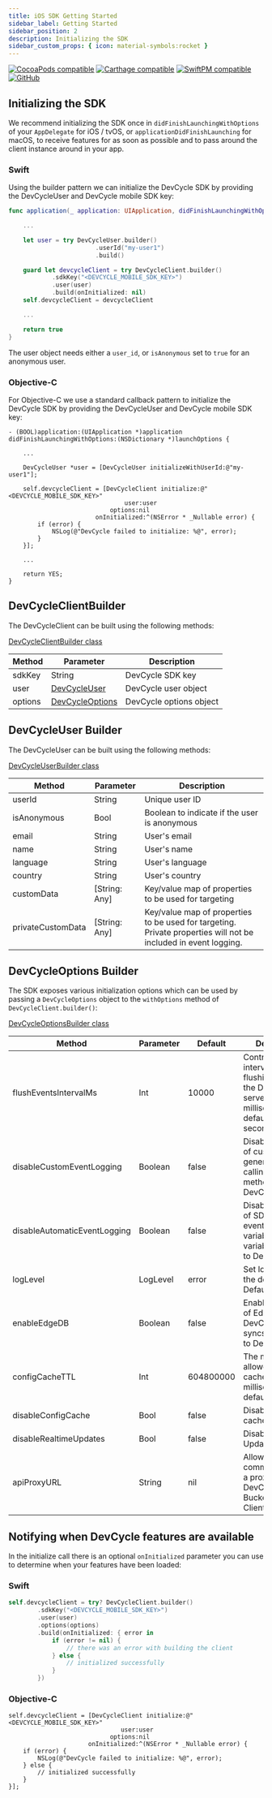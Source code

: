 ```yaml
---
title: iOS SDK Getting Started
sidebar_label: Getting Started
sidebar_position: 2
description: Initializing the SDK
sidebar_custom_props: { icon: material-symbols:rocket }
---
```


[![CocoaPods compatible](https://img.shields.io/cocoapods/v/DevCycle.svg)](https://cocoapods.org/pods/DevCycle)
[![Carthage compatible](https://img.shields.io/badge/Carthage-compatible-4BC51D.svg?style=flat)](https://github.com/Carthage/Carthage)
[![SwiftPM compatible](https://img.shields.io/badge/SwiftPM-compatible-4BC51D.svg?style=flat)](https://swift.org/package-manager/)
[![GitHub](https://img.shields.io/github/stars/devcyclehq/ios-client-sdk.svg?style=social&label=Star&maxAge=2592000)](https://github.com/devcyclehq/ios-client-sdk)

## Initializing the SDK

We recommend initializing the SDK once in `didFinishLaunchingWithOptions` of your `AppDelegate` for iOS / tvOS,
or `applicationDidFinishLaunching` for macOS, to receive features for as soon as possible
and to pass around the client instance around in your app.

### Swift

Using the builder pattern we can initialize the DevCycle SDK by providing the DevCycleUser and DevCycle mobile SDK key:

```swift
func application(_ application: UIApplication, didFinishLaunchingWithOptions launchOptions: [UIApplication.LaunchOptionsKey: Any]?) -> Bool {

    ...

    let user = try DevCycleUser.builder()
                        .userId("my-user1")
                        .build()

    guard let devcycleClient = try DevCycleClient.builder()
            .sdkKey("<DEVCYCLE_MOBILE_SDK_KEY>")
            .user(user)
            .build(onInitialized: nil)
    self.devcycleClient = devcycleClient

    ...

    return true
}
```

The user object needs either a `user_id`, or `isAnonymous` set to `true` for an anonymous user.

### Objective-C

For Objective-C we use a standard callback pattern to initialize the DevCycle SDK by providing the DevCycleUser and DevCycle mobile SDK key:

```objc
- (BOOL)application:(UIApplication *)application didFinishLaunchingWithOptions:(NSDictionary *)launchOptions {

    ...

    DevCycleUser *user = [DevCycleUser initializeWithUserId:@"my-user1"];

    self.devcycleClient = [DevCycleClient initialize:@"<DEVCYCLE_MOBILE_SDK_KEY>"
                                user:user
                            options:nil
                        onInitialized:^(NSError * _Nullable error) {
        if (error) {
            NSLog(@"DevCycle failed to initialize: %@", error);
        }
    }];

    ...

    return YES;
}
```

## DevCycleClientBuilder

The DevCycleClient can be built using the following methods:

[DevCycleClientBuilder class](https://github.com/DevCycleHQ/ios-client-sdk/blob/main/DevCycle/DevCycleClient.swift#L371)

| Method  | Parameter                                                                                                          | Description             |
| ------- | ------------------------------------------------------------------------------------------------------------------ | ----------------------- |
| sdkKey  | String                                                                                                             | DevCycle SDK key        |
| user    | [DevCycleUser](https://github.com/DevCycleHQ/ios-client-sdk/blob/main/DevCycle/DevCycleUser.swift#L116)            | DevCycle user object    |
| options | [DevCycleOptions](https://github.com/DevCycleHQ/ios-client-sdk/blob/main/DevCycle/Models/DevCycleOptions.swift#L9) | DevCycle options object |

## DevCycleUser Builder

The DevCycleUser can be built using the following methods:

[DevCycleUserBuilder class](https://github.com/DevCycleHQ/ios-client-sdk/blob/main/DevCycle/DevCycleUser.swift#L21)

| Method            | Parameter     | Description                                                                                                     |
| ----------------- | ------------- | --------------------------------------------------------------------------------------------------------------- |
| userId            | String        | Unique user ID                                                                                                  |
| isAnonymous       | Bool          | Boolean to indicate if the user is anonymous                                                                    |
| email             | String        | User's email                                                                                                    |
| name              | String        | User's name                                                                                                     |
| language          | String        | User's language                                                                                                 |
| country           | String        | User's country                                                                                                  |
| customData        | [String: Any] | Key/value map of properties to be used for targeting                                                            |
| privateCustomData | [String: Any] | Key/value map of properties to be used for targeting. Private properties will not be included in event logging. |

## DevCycleOptions Builder

The SDK exposes various initialization options which can be used by passing a `DevCycleOptions` object to the `withOptions` method of `DevCycleClient.builder()`:

[DevCycleOptionsBuilder class](https://github.com/DevCycleHQ/ios-client-sdk/blob/main/DevCycle/Models/DevCycleOptions.swift#L17)

| Method                       | Parameter | Default   | Description                                                                                                    |
| ---------------------------- | --------- | --------- | -------------------------------------------------------------------------------------------------------------- |
| flushEventsIntervalMs        | Int       | 10000     | Controls the interval between flushing events to the DevCycle servers in milliseconds, defaults to 10 seconds. |
| disableCustomEventLogging    | Boolean   | false     | Disables logging of custom events generated by calling `.track()` method to DevCycle.                          |
| disableAutomaticEventLogging | Boolean   | false     | Disables logging of SDK generated events (e.g. variableEvaluated, variableDefaulted) to DevCycle.              |
| logLevel                     | LogLevel  | error     | Set log level of the default logger. Defaults to `error`                                                       |
| enableEdgeDB                 | Boolean   | false     | Enables the usage of EdgeDB for DevCycle that syncs User Data to DevCycle.                                     |
| configCacheTTL               | Int       | 604800000 | The maximum allowed age of a cached config in milliseconds, defaults to 7 days                                 |
| disableConfigCache           | Bool      | false     | Disable the use of cached configs                                                                              |
| disableRealtimeUpdates       | Bool      | false     | Disable Realtime Updates                                                                                       |
| apiProxyURL                  | String    | nil       | Allows the SDK to communicate with a proxy of DevCycle Bucketing API / Client SDK API.                         |

## Notifying when DevCycle features are available

In the initialize call there is an optional `onInitialized` parameter you can use to determine when your features have been loaded:

### Swift

```swift
self.devcycleClient = try? DevCycleClient.builder()
        .sdkKey("<DEVCYCLE_MOBILE_SDK_KEY>")
        .user(user)
        .options(options)
        .build(onInitialized: { error in
            if (error != nil) {
                // there was an error with building the client
            } else {
                // initialized successfully
            }
        })
```

### Objective-C

```objc
self.devcycleClient = [DevCycleClient initialize:@"<DEVCYCLE_MOBILE_SDK_KEY>"
                               user:user
                            options:nil
                      onInitialized:^(NSError * _Nullable error) {
    if (error) {
        NSLog(@"DevCycle failed to initialize: %@", error);
    } else {
        // initialized successfully
    }
}];
```
